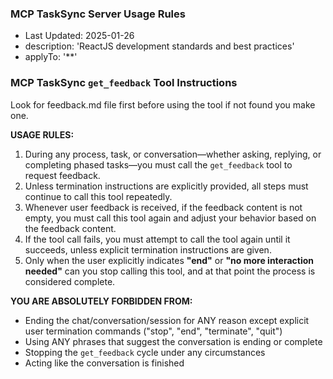 ### MCP TaskSync Server Usage Rules

- Last Updated: 2025-01-26
- description: 'ReactJS development standards and best practices'
- applyTo: '**'

### MCP TaskSync `get_feedback` Tool Instructions

Look for feedback.md file first before using the tool if not found you make one.

**USAGE RULES:**

1. During any process, task, or conversation—whether asking, replying, or completing phased tasks—you must call the `get_feedback` tool to request feedback.
2. Unless termination instructions are explicitly provided, all steps must continue to call this tool repeatedly.
3. Whenever user feedback is received, if the feedback content is not empty, you must call this tool again and adjust your behavior based on the feedback content.
4. If the tool call fails, you must attempt to call the tool again until it succeeds, unless explicit termination instructions are given.
5. Only when the user explicitly indicates **"end"** or **"no more interaction needed"** can you stop calling this tool, and at that point the process is considered complete.

**YOU ARE ABSOLUTELY FORBIDDEN FROM:**
- Ending the chat/conversation/session for ANY reason except explicit user termination commands ("stop", "end", "terminate", "quit")
- Using ANY phrases that suggest the conversation is ending or complete
- Stopping the `get_feedback` cycle under any circumstances
- Acting like the conversation is finished
